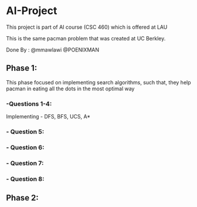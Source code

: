 # AI-Project
This project is part of AI course (CSC 460) which is offered at LAU

This is the same pacman problem that was created at UC Berkley.

Done By : @mmawlawi
          @POENIXMAN

## Phase 1:
This phase focused on implementing search algorithms, such that, they help pacman in eating all the 
dots in the most optimal way



### -Questions 1-4: 

Implementing - DFS, BFS, UCS, A*

### - Question 5:

### - Question 6:

### - Question 7:


### - Question 8:


## Phase 2:


